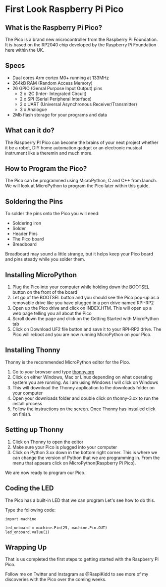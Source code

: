 # First Look Raspberry Pi Pico

## What is the Raspberry Pi Pico?

The Pico is a brand new microcontroller from the Raspberry Pi Foundation.  It is based on the RP2040 chip developed by the Raspberry Pi Foundation here within the UK.

## Specs

* Dual cores Arm cortex M0+ running at 133MHz
* 264kB RAM (Random Access Memory)
* 26 GPIO (Genral Purpose Input Output) pins
    * 2 x I2C (Inter- Integrated Circuit)
    * 2 x SPI (Serial Peripheral Interface)
    * 2 x UART (Universal Asynchronous Receiver/Transmitter)
    * 3 x Analogue
* 2Mb flash storage for your programs and data

## What can it do?

The Raspberry PI Pico can become the brains of your next project whether it be a robot, DIY home automation gadget or an electronic musical instrument like a theremin and much more.

## How to Program the Pico?

The Pico can be programmed using MicroPython, C and C++ from launch. We will look at MicroPython to program the Pico later within this guide.

## Soldering the Pins

To solder the pins onto the Pico you will need:

* Soldering iron
* Solder
* Header Pins
* The Pico board
* Breadboard

Breadboard may sound a little strange, but it helps keep your Pico board and pins steady while you solder them.

## Installing MicroPython

1. Plug the Pico into your computer while holding down the BOOTSEL button on the front of the board
2. Let go of the BOOTSEL button and you should see the Pico pop-up as a removable drive like you have plugged in a pen drive named RPI-RP2
3. Open up the Pico drive and click on INDEX.HTM. This will open up a web page telling you all about the Pico
4. Scroll down the page and click on the Getting Started with MicroPython tab
5. Click on Download UF2 file button and save it to your RPI-RP2 drive. The Pico will reboot and you are now running MicroPython on your Pico.

## Installing Thonny

Thonny is the recommended MicroPython editor for the Pico.

1. Go to your browser and type [thonny.org](https://thonny.org/)
2. Click on either Windows, Mac or Linux depending on what operating system you are running. As I am using Windows I will click on Windows
3. This will download the Thonny application to the downloads folder on your computer
4. Open your downloads folder and double click on thonny-3.xx to run the install process
5. Follow the instructions on the screen. Once Thonny has installed click on finish.

## Setting up Thonny

1. Click on Thonny to open the editor
2. Make sure your Pico is plugged into your computer
3. Click on Python 3.xx down in the bottom right corner. This is where we can change the version of Python that we are programming in. From the menu that appears click on MicroPython(Raspberry Pi Pico).

We are now ready to program our Pico.

## Coding the LED

The Pico has a built-in LED that we can program Let's see how to do this.

Type the following code:

```
import machine

led_onboard = machine.Pin(25, machine.Pin.OUT)
led_onboard.value(1)
```

## Wrapping Up

That is us completed the first steps to getting started with the Raspberry Pi Pico.

Follow me on Twitter and Instagram as @RaspiKidd to see more of my discoveries with the Pico over the coming weeks.